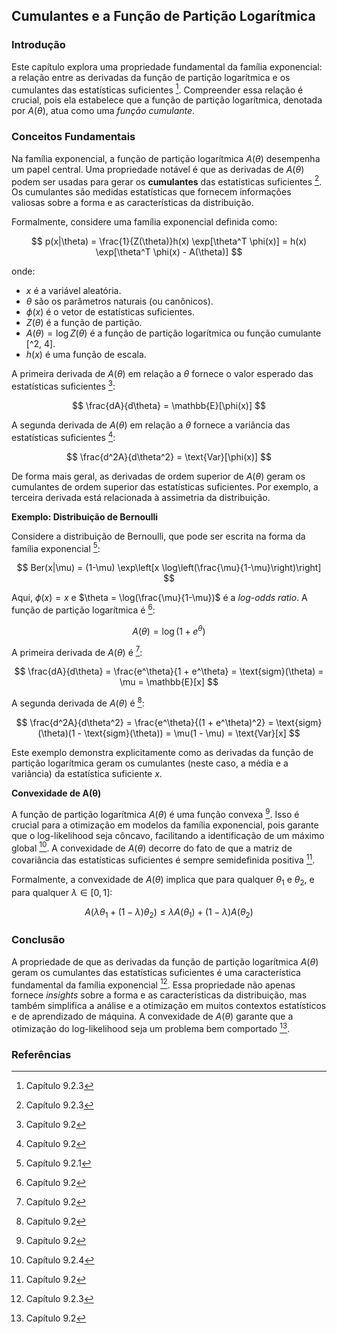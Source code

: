## Cumulantes e a Função de Partição Logarítmica

### Introdução
Este capítulo explora uma propriedade fundamental da família exponencial: a relação entre as derivadas da função de partição logarítmica e os cumulantes das estatísticas suficientes [^4]. Compreender essa relação é crucial, pois ela estabelece que a função de partição logarítmica, denotada por $A(\theta)$, atua como uma *função cumulante*.

### Conceitos Fundamentais

Na família exponencial, a função de partição logarítmica $A(\theta)$ desempenha um papel central. Uma propriedade notável é que as derivadas de $A(\theta)$ podem ser usadas para gerar os **cumulantes** das estatísticas suficientes [^4]. Os cumulantes são medidas estatísticas que fornecem informações valiosas sobre a forma e as características da distribuição.

Formalmente, considere uma família exponencial definida como:

$$
p(x|\theta) = \frac{1}{Z(\theta)}h(x) \exp[\theta^T \phi(x)] = h(x) \exp[\theta^T \phi(x) - A(\theta)]
$$

onde:
- $x$ é a variável aleatória.
- $\theta$ são os parâmetros naturais (ou canônicos).
- $\phi(x)$ é o vetor de estatísticas suficientes.
- $Z(\theta)$ é a função de partição.
- $A(\theta) = \log Z(\theta)$ é a função de partição logarítmica ou função cumulante [^2, 4].
- $h(x)$ é uma função de escala.

A primeira derivada de $A(\theta)$ em relação a $\theta$ fornece o valor esperado das estatísticas suficientes [^5]:

$$
\frac{dA}{d\theta} = \mathbb{E}[\phi(x)]
$$

A segunda derivada de $A(\theta)$ em relação a $\theta$ fornece a variância das estatísticas suficientes [^5]:

$$
\frac{d^2A}{d\theta^2} = \text{Var}[\phi(x)]
$$

De forma mais geral, as derivadas de ordem superior de $A(\theta)$ geram os cumulantes de ordem superior das estatísticas suficientes. Por exemplo, a terceira derivada está relacionada à assimetria da distribuição.

**Exemplo: Distribuição de Bernoulli**

Considere a distribuição de Bernoulli, que pode ser escrita na forma da família exponencial [^2]:

$$
Ber(x|\mu) = (1-\mu) \exp\left[x \log\left(\frac{\mu}{1-\mu}\right)\right]
$$

Aqui, $\phi(x) = x$ e $\theta = \log(\frac{\mu}{1-\mu})$ é a *log-odds ratio*. A função de partição logarítmica é [^5]:

$$
A(\theta) = \log(1 + e^\theta)
$$

A primeira derivada de $A(\theta)$ é [^5]:

$$
\frac{dA}{d\theta} = \frac{e^\theta}{1 + e^\theta} = \text{sigm}(\theta) = \mu = \mathbb{E}[x]
$$

A segunda derivada de $A(\theta)$ é [^5]:

$$
\frac{d^2A}{d\theta^2} = \frac{e^\theta}{(1 + e^\theta)^2} = \text{sigm}(\theta)(1 - \text{sigm}(\theta)) = \mu(1 - \mu) = \text{Var}[x]
$$

Este exemplo demonstra explicitamente como as derivadas da função de partição logarítmica geram os cumulantes (neste caso, a média e a variância) da estatística suficiente $x$.

**Convexidade de A(θ)**

A função de partição logarítmica $A(\theta)$ é uma função convexa [^5]. Isso é crucial para a otimização em modelos da família exponencial, pois garante que o log-likelihood seja côncavo, facilitando a identificação de um máximo global [^6]. A convexidade de $A(\theta)$ decorre do fato de que a matriz de covariância das estatísticas suficientes é sempre semidefinida positiva [^5].

Formalmente, a convexidade de $A(\theta)$ implica que para qualquer $\theta_1$ e $\theta_2$, e para qualquer $\lambda \in [0, 1]$:

$$
A(\lambda\theta_1 + (1-\lambda)\theta_2) \leq \lambda A(\theta_1) + (1-\lambda) A(\theta_2)
$$

### Conclusão
A propriedade de que as derivadas da função de partição logarítmica $A(\theta)$ geram os cumulantes das estatísticas suficientes é uma característica fundamental da família exponencial [^4]. Essa propriedade não apenas fornece *insights* sobre a forma e as características da distribuição, mas também simplifica a análise e a otimização em muitos contextos estatísticos e de aprendizado de máquina. A convexidade de $A(\theta)$ garante que a otimização do log-likelihood seja um problema bem comportado [^5].

### Referências
[^2]: Capítulo 9.2.1
[^4]: Capítulo 9.2.3
[^5]: Capítulo 9.2
[^6]: Capítulo 9.2.4
<!-- END -->